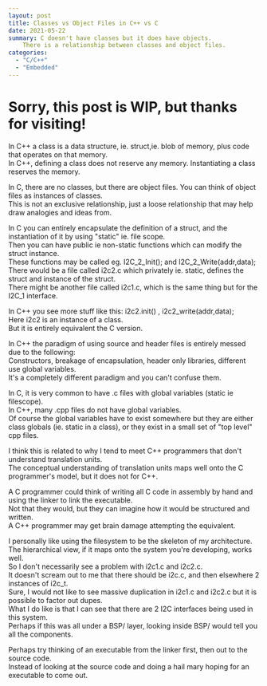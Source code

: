```yaml
---
layout: post
title: Classes vs Object Files in C++ vs C
date: 2021-05-22
summary: C doesn't have classes but it does have objects.
    There is a relationship between classes and object files.
categories:
  - "C/C++"
  - "Embedded"
---
```


# Sorry, this post is WIP, but thanks for visiting!

In C++ a class is a data structure, ie. struct,ie. blob of memory, plus code that operates on that memory.  
In C++, defining a class does not reserve any memory.  Instantiating a class reserves the memory.  
  
In C, there are no classes, but there are object files.  You can think of object files as instances of classes.  
This is not an exclusive relationship, just a loose relationship that may help draw analogies and ideas from.  

In C you can entirely encapsulate the definition of a struct, and the instantiation of it by using "static"
ie. file scope.  
Then you can have public ie non-static functions which can modify the struct instance.  
These functions may be called eg.  I2C_2_Init(); and I2C_2_Write(addr,data);  
There would be a file called i2c2.c which privately ie. static, defines the struct and instance of the struct.  
There might be another file called i2c1.c, which is the same thing but for the I2C_1 interface.
  
In C++ you see more stuff like this:  i2c2.init() , i2c2_write(addr,data);  
Here i2c2 is an instance of a class.  
But it is entirely equivalent the C version.

In C++ the paradigm of using source and header files is entirely messed due to the following:  
Constructors, breakage of encapsulation, header only libraries, different use global variables.  
It's a completely different paradigm and you can't confuse them.  

In C, it is very common to have .c files with global variables (static ie filescope).  
In C++, many .cpp files do not have global variables.  
Of course the global variables have to exist somewhere but they are either class globals (ie. static in a class),
or they exist in a small set of "top level" cpp files.  
  
I think this is related to why I tend to meet C++ programmers that don't understand translation units.  
The conceptual understanding of translation units maps well onto the C programmer's model,
but it does not for C++.  

A C programmer could think of writing all C code in assembly by hand and using the linker to link the executable.  
Not that they would, but they can imagine how it would be structured and written.  
A C++ programmer may get brain damage attempting the equivalent.


I personally like using the filesystem to be the skeleton of my architecture.  
The hierarchical view, if it maps onto the system you're developing, works well.  
So I don't necessarily see a problem with i2c1.c and i2c2.c.  
It doesn't scream out to me that there should be i2c.c, and then elsewhere 2 instances of i2c_t.  
Sure, I would not like to see massive duplication in i2c1.c and i2c2.c but it is possible to factor out dupes.  
What I do like is that I can see that there are 2 I2C interfaces being used in this system.  
Perhaps if this was all under a BSP/ layer, looking inside BSP/ would tell you all the components.  

Perhaps try thinking of an executable from the linker first, then out to the source code.  
Instead of looking at the source code and doing a hail mary hoping for an executable to come out.  

